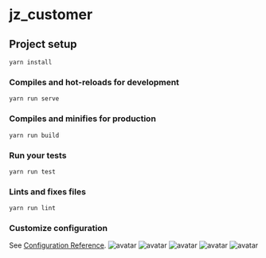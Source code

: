 # jz_customer

## Project setup
```
yarn install
```

### Compiles and hot-reloads for development
```
yarn run serve
```

### Compiles and minifies for production
```
yarn run build
```

### Run your tests
```
yarn run test
```

### Lints and fixes files
```
yarn run lint
```

### Customize configuration
See [Configuration Reference](https://cli.vuejs.org/config/).
![avatar](http://134.175.154.93:8888/github/1.jpg)
![avatar](http://134.175.154.93:8888/github/2.jpg)
![avatar](http://134.175.154.93:8888/github/3.jpg)
![avatar](http://134.175.154.93:8888/github/4.jpg)
![avatar](http://134.175.154.93:8888/github/5.jpg)